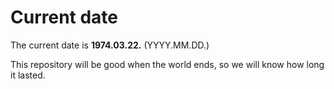 # Current date

The current date is **1974.03.22.** (YYYY.MM.DD.)

This repository will be good when the world ends, so we will know how long it lasted.